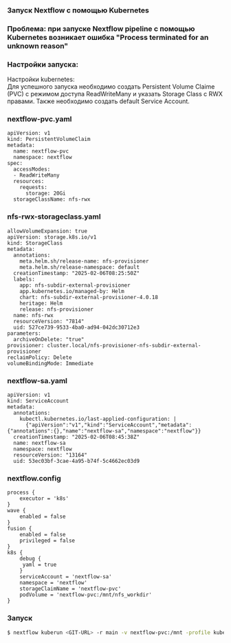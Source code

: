### Запуск Nextflow с помощью Kubernetes

### Проблема: при запуске Nextflow pipeline с помощью Kubernetes возникает ошибка "Process terminated for an unknown reason"
### Настройки запуска:
Настройки kubernetes:  
Для успешного запуска необходимо создать Persistent Volume Claime (PVC) с режимом доступа ReadWriteMany и указать Storage Class с RWX правами. Также необходимо создать default Service Account.
### nextflow-pvc.yaml
```
apiVersion: v1
kind: PersistentVolumeClaim
metadata:
  name: nextflow-pvc
  namespace: nextflow
spec:
  accessModes:
  - ReadWriteMany
  resources:
    requests:
      storage: 20Gi
  storageClassName: nfs-rwx
```
### nfs-rwx-storageclass.yaml

```
allowVolumeExpansion: true
apiVersion: storage.k8s.io/v1
kind: StorageClass
metadata:
  annotations:
    meta.helm.sh/release-name: nfs-provisioner
    meta.helm.sh/release-namespace: default
  creationTimestamp: "2025-02-06T08:25:50Z"
  labels:
    app: nfs-subdir-external-provisioner
    app.kubernetes.io/managed-by: Helm
    chart: nfs-subdir-external-provisioner-4.0.18
    heritage: Helm
    release: nfs-provisioner
  name: nfs-rwx
  resourceVersion: "7814"
  uid: 527ce739-9533-4ba0-ad94-042dc30712e3
parameters:
  archiveOnDelete: "true"
provisioner: cluster.local/nfs-provisioner-nfs-subdir-external-provisioner
reclaimPolicy: Delete
volumeBindingMode: Immediate
```
### nextflow-sa.yaml
```
apiVersion: v1
kind: ServiceAccount
metadata:
  annotations:
    kubectl.kubernetes.io/last-applied-configuration: |
      {"apiVersion":"v1","kind":"ServiceAccount","metadata":{"annotations":{},"name":"nextflow-sa","namespace":"nextflow"}}
  creationTimestamp: "2025-02-06T08:45:38Z"
  name: nextflow-sa
  namespace: nextflow
  resourceVersion: "13164"
  uid: 53ec03bf-3cae-4a95-b74f-5c4662ec03d9
```
### nextflow.config
```
process {
    executor = 'k8s'
}
wave {
    enabled = false
}
fusion {
    enabled = false
    privileged = false
}
k8s {
    debug {
     yaml = true
    }
    serviceAccount = 'nextflow-sa'
    namespace = 'nextflow'
    storageClaimName = 'nextflow-pvc'
    podVolume = 'nextflow-pvc:/mnt/nfs_workdir'  
}
```
### Запуск


```bash
$ nextflow kuberun <GIT-URL> -r main -v nextflow-pvc:/mnt -profile kubernetes --outdir /tmp
```


